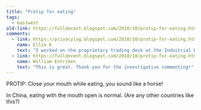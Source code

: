 ```yaml
---
title: "Protip for eating"
tags:
  - eastwest
old-link: https://fulldecent.blogspot.com/2010/10/protip-for-eating.html
comments:
  - link: https://privacylog.blogspot.com/2010/10/protip-for-eating.html#comment-8745576002582670683
    name: Ellie K
    text: "I worked on the proprietary trading desk at the Industrial Bank of Japan in NYC for three years.  Me, my boss and a guy from Singapore office were the only non-Japanese in that room of 60+. All others were men on overseas assignment from Tokyo home office.  Same rules here as for other trading floors: lunch eaten at desk. At IBJ, a woman with a wheeled cart arrived at 11:30am daily, quickly traversing the aisles between the long rows of trade stations, collecting money, serving meals. Soon the raised-floor room was filled with the sound of noodle slurping, soup bowl draining, lip smacking and burping at will.  My co-workers were fastidiously polite and tidy, But their culture considered &quot;silent eating&quot; to be bad manners (was a sign that the food wasn&#39;t enjoyable or good). It is impossible to make that volume and variety of noise without **some amount of open mouth activity.**  So in answer to your question, &quot;yes&quot;. In the U.S.A., I saw Japanese i-bankers eating with their mouths open, *en masse,* on a daily basis. It was very normal behavior at IBJ."
  - link: https://fulldecent.blogspot.com/2010/10/protip-for-eating.html#comment-2087936811509170530
    name: William Entriken
    text: "This is great. Thank you for the investigative commenting!"
---
```


PROTIP: Close your mouth while eating, you sound like a horse!

In China, eating with the mouth open is normal. (Are any other countries like this?)
